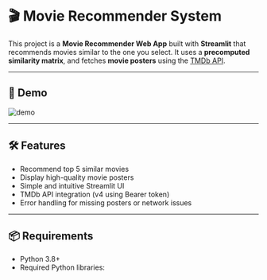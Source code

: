 # 🎬 Movie Recommender System

This project is a **Movie Recommender Web App** built with **Streamlit** that recommends movies similar to the one you select. It uses a **precomputed similarity matrix**, and fetches **movie posters** using the [TMDb API](https://www.themoviedb.org/documentation/api).

---

## 🚀 Demo

![demo](https://via.placeholder.com/800x400?text=Movie+Recommender+Demo)

---

## 🛠️ Features

- Recommend top 5 similar movies
- Display high-quality movie posters
- Simple and intuitive Streamlit UI
- TMDb API integration (v4 using Bearer token)
- Error handling for missing posters or network issues

---

## 📦 Requirements

- Python 3.8+
- Required Python libraries:
